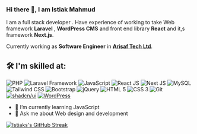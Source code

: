 ### Hi there 👋, I am Istiak Mahmud 
I am a full stack  developer . Have experience of working to take Web framework **Laravel** , **WordPress CMS** and front end library **React** and it,s framework **Next.js**. 

Currently working as **Software Engineer** in [**Arisaf Tech Ltd**](https://arisaftech.com/).

## 🛠️ I'm skilled at:

![PHP](https://img.shields.io/badge/PHP-777BB4?style=for-the-badge&logo=php&logoColor=white)
![Laravel Framework](https://img.shields.io/badge/Laravel-FF2D20?style=for-the-badge&logo=laravel&logoColor=white)
![JavaScript](https://img.shields.io/badge/javascript-%23323330.svg?style=for-the-badge&logo=javascript&logoColor=%23F7DF1E)
![React JS](https://img.shields.io/badge/ReactJs-61DAFB?logo=react&logoColor=white&style=for-the-badge)
![Next JS](https://img.shields.io/badge/next.js-000000?style=for-the-badge&logo=nextdotjs&logoColor=white)
![MySQL](https://img.shields.io/badge/mysql-%2300f.svg?style=for-the-badge&logo=mysql&logoColor=white)
![Tailwind CSS](https://img.shields.io/badge/Tailwind_CSS-38B2AC?style=for-the-badge&logo=tailwind-css&logoColor=white)
![Bootstrap](https://img.shields.io/badge/Bootstrap-563D7C?style=for-the-badge&logo=bootstrap&logoColor=white)
![jQuery](https://img.shields.io/badge/jquery-%230769AD.svg?style=for-the-badge&logo=jquery&logoColor=white)
![HTML 5](https://img.shields.io/badge/HTML5-E34F26?style=for-the-badge&logo=html5&logoColor=white)
![CSS 3](https://img.shields.io/badge/CSS3-1572B6?style=for-the-badge&logo=css3&logoColor=white)
![Git](https://img.shields.io/badge/GIT-E44C30?style=for-the-badge&logo=git&logoColor=white)
[![shadcn/ui](https://img.shields.io/badge/shadcn/ui-E44C30?style=for-the-badge&logo=next.js&logoColor=white)](https://github.com/shadcn/ui)
[![WordPress](https://img.shields.io/badge/WordPress-21759B?style=for-the-badge&logo=wordpress&logoColor=white)](https://wordpress.org/)




- 🌱 I’m currently learning JavaScript 
- 💬 Ask me about Web design and development



[![Istiaks's GitHub Streak](https://streak-stats.demolab.com?user=istiakmahmud0&theme=radical)](https://git.io/streak-stats)



